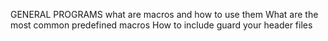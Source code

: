 GENERAL PROGRAMS
what are macros and how to use them
What are the most common predefined macros
How to include guard your header files

